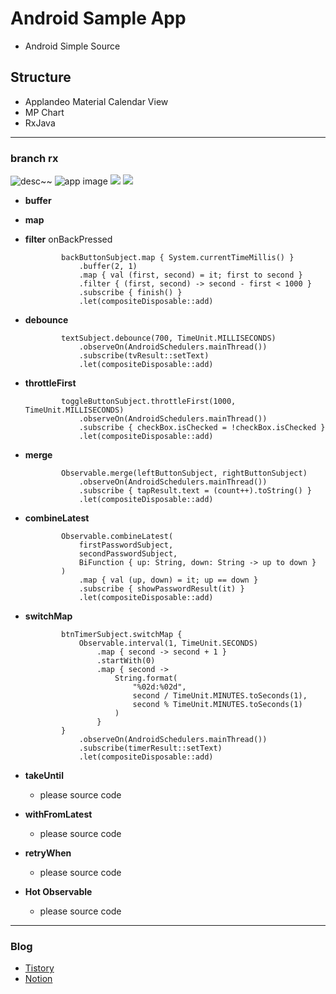# Android Sample App
- Android Simple Source




## Structure
- Applandeo Material Calendar View
- MP Chart
- RxJava
___




### branch rx
![desc~~](./MarkdownImage/image1.png)
![app image](Users/a1/MyselfProjects/MarkdownImage/image2.png)
![](Users/a1/MyselfProjects/MarkdownImage/image3.png)
![](Users/a1/MyselfProjects/MarkdownImage/image4.png)

- **buffer**
- **map**
- **filter**
  onBackPressed
  ```(kotlin)
          backButtonSubject.map { System.currentTimeMillis() }
              .buffer(2, 1)
              .map { val (first, second) = it; first to second }
              .filter { (first, second) -> second - first < 1000 }
              .subscribe { finish() }
              .let(compositeDisposable::add)
  ```
            
- **debounce**
  ```(kotlin)
          textSubject.debounce(700, TimeUnit.MILLISECONDS)
              .observeOn(AndroidSchedulers.mainThread())
              .subscribe(tvResult::setText)
              .let(compositeDisposable::add)
  ```
  
- **throttleFirst**
  ```(kotlin)
          toggleButtonSubject.throttleFirst(1000, TimeUnit.MILLISECONDS)
              .observeOn(AndroidSchedulers.mainThread())
              .subscribe { checkBox.isChecked = !checkBox.isChecked }
              .let(compositeDisposable::add)
  ```
  
- **merge**
  ```(kotlin)
          Observable.merge(leftButtonSubject, rightButtonSubject)
              .observeOn(AndroidSchedulers.mainThread())
              .subscribe { tapResult.text = (count++).toString() }
              .let(compositeDisposable::add)
  ```
  
- **combineLatest**
  ```(kotlin)
          Observable.combineLatest(
              firstPasswordSubject,
              secondPasswordSubject,
              BiFunction { up: String, down: String -> up to down }
          )
              .map { val (up, down) = it; up == down }
              .subscribe { showPasswordResult(it) }
              .let(compositeDisposable::add)
  ```
  
- **switchMap**
  ```(kotlin)
          btnTimerSubject.switchMap {
              Observable.interval(1, TimeUnit.SECONDS)
                  .map { second -> second + 1 }
                  .startWith(0)
                  .map { second ->
                      String.format(
                          "%02d:%02d",
                          second / TimeUnit.MINUTES.toSeconds(1),
                          second % TimeUnit.MINUTES.toSeconds(1)
                      )
                  }
          }
              .observeOn(AndroidSchedulers.mainThread())
              .subscribe(timerResult::setText)
              .let(compositeDisposable::add)
  ```
   
  
- **takeUntil**
    - please source code

- **withFromLatest**
    - please source code

- **retryWhen**
    - please source code

- **Hot Observable**
    - please source code
___




### Blog 
- [Tistory](https://class-programming.tistory.com/)
- [Notion](https://www.notion.so/fundevjay/Posting-ddf96b24265e414fb2d9e8fc5d388b80)